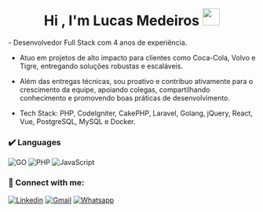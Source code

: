 <h1 align="center">Hi , I'm Lucas Medeiros <img src="https://media.giphy.com/media/hvRJCLFzcasrR4ia7z/giphy.gif" width="35"></h1>
<p>
- Desenvolvedor Full Stack com 4 anos de experiência.

- Atuo em projetos de alto impacto para clientes como Coca-Cola, Volvo e Tigre, entregando soluções robustas e escaláveis.

- Além das entregas técnicas, sou proativo e contribuo ativamente para o crescimento da equipe, apoiando colegas, compartilhando conhecimento e promovendo boas práticas de desenvolvimento.

- Tech Stack: PHP, CodeIgniter, CakePHP, Laravel, Golang, jQuery, React, Vue, PostgreSQL, MySQL e Docker.
</p>

### ✔️ Languages
![GO](https://img.shields.io/badge/Go%20-%231572B6.svg?style=for-the-badge&logo=go&logoColor=white)
![PHP](https://img.shields.io/badge/PHP-777BB4?style=for-the-badge&logo=php&logoColor=white)
![JavaScript](https://img.shields.io/badge/JavaScript-F7DF1E?style=for-the-badge&logo=javascript&logoColor=black)

### 🤝 Connect with me:

[![Linkedin](https://img.shields.io/badge/LinkedIn-0077B5?style=for-the-badge&logo=linkedin&logoColor=white)](https://www.linkedin.com/in/lucas-medeiros-2b77591ab/)
[![Gmail](https://img.shields.io/badge/Gmail-D14836?style=for-the-badge&logo=gmail&logoColor=white)](mailto:mlucas4330@gmail)
[![Whatsapp](https://img.shields.io/badge/WhatsApp-25D366?style=for-the-badge&logo=whatsapp&logoColor=white)](https://api.whatsapp.com/send?phone=5551989431913&text=Ol%C3%A1!)
